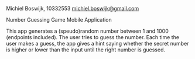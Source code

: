   Michiel Boswijk, 10332553 <michiel.boswijk@gmail.com>
    
  Number Guessing Game Mobile Application

  This app generates a (speudo)random number between 1 and 1000 (endpoints included).
  The user tries to guess the number. Each time the user makes a guess, the app
  gives a hint saying whether the secret number is higher or lower than the input until the right number is guessed.
